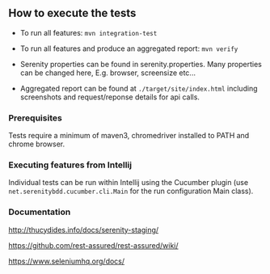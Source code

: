 
## How to execute the tests


  - To run all features:
  ```mvn integration-test```

  - To run all features and produce an aggregated report: 
  ```mvn verify```
  - Serenity properties can be found in serenity.properties. Many properties can be changed here, E.g. browser, screensize etc...
  - Aggregated report can be found at ```./target/site/index.html``` including screenshots and request/reponse details for api calls.

### Prerequisites

Tests require a minimum of maven3, chromedriver installed to PATH and chrome browser.
### Executing features from Intellij
Individual tests can be run within Intellij using the Cucumber plugin (use ```net.serenitybdd.cucumber.cli.Main``` for the run configuration Main class).

### Documentation
http://thucydides.info/docs/serenity-staging/

https://github.com/rest-assured/rest-assured/wiki/

https://www.seleniumhq.org/docs/